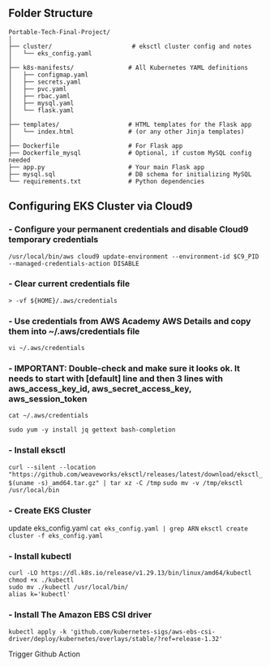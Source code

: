 ## Folder Structure
```
Portable-Tech-Final-Project/
│
├── cluster/                      # eksctl cluster config and notes
│   └── eks_config.yaml
│
├── k8s-manifests/               # All Kubernetes YAML definitions
│   ├── configmap.yaml
│   ├── secrets.yaml
│   ├── pvc.yaml
│   ├── rbac.yaml
│   ├── mysql.yaml
│   └── flask.yaml
│
├── templates/                   # HTML templates for the Flask app
│   └── index.html               # (or any other Jinja templates)
│
├── Dockerfile                   # For Flask app
├── Dockerfile_mysql             # Optional, if custom MySQL config needed
├── app.py                       # Your main Flask app
├── mysql.sql                    # DB schema for initializing MySQL
└── requirements.txt             # Python dependencies

```



## Configuring EKS Cluster via Cloud9

### - Configure your permanent credentials and disable Cloud9 temporary credentials
`/usr/local/bin/aws cloud9 update-environment --environment-id $C9_PID --managed-credentials-action DISABLE`

### - Clear current credentials file
`> -vf ${HOME}/.aws/credentials`

### - Use credentials from AWS Academy AWS Details and copy them into ~/.aws/credentials file
`vi ~/.aws/credentials` 

### - IMPORTANT: Double-check and make sure it looks ok. It needs to start with [default] line and then 3 lines with aws_access_key_id, aws_secret_access_key, aws_session_token
`cat ~/.aws/credentials `

`sudo yum -y install jq gettext bash-completion`

### - Install eksctl
`curl --silent --location "https://github.com/weaveworks/eksctl/releases/latest/download/eksctl_$(uname -s)_amd64.tar.gz" | tar xz -C /tmp`
`sudo mv -v /tmp/eksctl /usr/local/bin`

### - Create EKS Cluster
update eks_config.yaml
`cat eks_config.yaml | grep ARN`
`eksctl create cluster -f eks_config.yaml`

### - Install kubectl 
```
curl -LO https://dl.k8s.io/release/v1.29.13/bin/linux/amd64/kubectl
chmod +x ./kubectl
sudo mv ./kubectl /usr/local/bin/
alias k='kubectl'
```

### - Install The Amazon EBS CSI driver 
`kubectl apply -k 'github.com/kubernetes-sigs/aws-ebs-csi-driver/deploy/kubernetes/overlays/stable/?ref=release-1.32'`

Trigger Github Action

